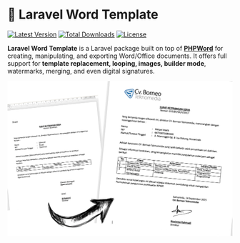 # 📄 Laravel Word Template

[![Latest Version](https://img.shields.io/packagist/v/novay/laravel-word-template.svg?style=flat-square)](https://packagist.org/packages/novay/laravel-word-template)
[![Total Downloads](https://img.shields.io/packagist/dt/novay/laravel-word-template.svg?style=flat-square)](https://packagist.org/packages/novay/laravel-word-template)
[![License](https://img.shields.io/github/license/novay/laravel-word-template.svg?style=flat-square)](LICENSE.md)

**Laravel Word Template** is a Laravel package built on top of **[PHPWord](https://github.com/PHPOffice/PHPWord)** for creating, manipulating, and exporting Word/Office documents. It offers full support for **template replacement, looping, images, builder mode**, watermarks, merging, and even digital signatures.

![Example](https://raw.githubusercontent.com/novay/laravel-word-template/refs/heads/master/examples/laravel-wordtemplate.png)

